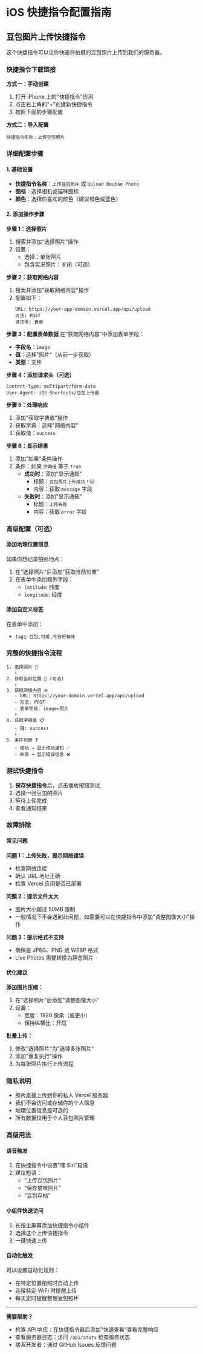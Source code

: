# iOS 快捷指令配置指南

## 豆包图片上传快捷指令

这个快捷指令可以让你快速将拍摄的豆包照片上传到我们的服务器。

### 快捷指令下载链接

**方式一：手动创建**
1. 打开 iPhone 上的"快捷指令"应用
2. 点击右上角的"+"创建新快捷指令
3. 按照下面的步骤配置

**方式二：导入配置**
```
快捷指令名称：上传豆包照片
```

### 详细配置步骤

#### 1. 基础设置
- **快捷指令名称**：`上传豆包照片` 或 `Upload Doubao Photo`
- **图标**：选择相机或猫咪图标
- **颜色**：选择你喜欢的颜色（建议橙色或蓝色）

#### 2. 添加操作步骤

**步骤 1：选择照片**
1. 搜索并添加"选择照片"操作
2. 设置：
   - 选择：单张照片
   - 包含实况照片：关闭（可选）

**步骤 2：获取网络内容**
1. 搜索并添加"获取网络内容"操作
2. 配置如下：
   ```
   URL: https://your-app-domain.vercel.app/api/upload
   方法: POST
   请求体: 表单
   ```

**步骤 3：配置表单数据**
在"获取网络内容"中添加表单字段：
- **字段名**：`image`
- **值**：选择"照片"（从前一步获取）
- **类型**：文件

**步骤 4：添加请求头（可选）**
```
Content-Type: multipart/form-data
User-Agent: iOS-Shortcuts/豆包上传器
```

**步骤 5：处理响应**
1. 添加"获取字典值"操作
2. 获取字典：选择"网络内容"
3. 获取值：`success`

**步骤 6：显示结果**
1. 添加"如果"条件操作
2. 条件：如果 `字典值` 等于 `true`
   - **成功时**：添加"显示通知"
     - 标题：`豆包照片上传成功！🐱`
     - 内容：获取 `message` 字段
   - **失败时**：添加"显示通知"
     - 标题：`上传失败`
     - 内容：获取 `error` 字段

### 高级配置（可选）

#### 添加地理位置信息
如果你想记录拍照地点：
1. 在"选择照片"后添加"获取当前位置"
2. 在表单中添加额外字段：
   - `latitude`: 纬度
   - `longitude`: 经度

#### 添加自定义标签
在表单中添加：
- `tags`: `豆包,可爱,今日份猫咪`

### 完整的快捷指令流程

```
1. 选择照片 📸
   ↓
2. 获取当前位置 📍 (可选)
   ↓
3. 获取网络内容 🌐
   - URL: https://your-domain.vercel.app/api/upload
   - 方法: POST
   - 表单字段: image=照片
   ↓
4. 获取字典值 📋
   - 键: success
   ↓
5. 条件判断 ❓
   - 成功 → 显示成功通知 ✅
   - 失败 → 显示错误信息 ❌
```

### 测试快捷指令

1. **保存快捷指令**后，点击播放按钮测试
2. 选择一张豆包的照片
3. 等待上传完成
4. 查看通知结果

### 故障排除

#### 常见问题

**问题 1：上传失败，提示网络错误**
- 检查网络连接
- 确认 URL 地址正确
- 检查 Vercel 应用是否已部署

**问题 2：提示文件太大**
- 图片大小超过 50MB 限制
- 一般情况下不会遇到此问题，如需要可以在快捷指令中添加"调整图像大小"操作

**问题 3：提示格式不支持**
- 确保是 JPEG、PNG 或 WEBP 格式
- Live Photos 需要转换为静态图片

#### 优化建议

**添加图片压缩：**
1. 在"选择照片"后添加"调整图像大小"
2. 设置：
   - 宽度：1920 像素（或更小）
   - 保持纵横比：开启

**批量上传：**
1. 修改"选择照片"为"选择多张照片"
2. 添加"重复执行"操作
3. 为每张照片执行上传流程

### 隐私说明

- 照片直接上传到你的私人 Vercel 服务器
- 我们不会访问或存储你的个人信息
- 地理位置信息是可选的
- 所有数据仅用于个人豆包照片管理

### 高级用法

#### 语音触发
1. 在快捷指令中设置"嘿 Siri"短语
2. 建议短语：
   - "上传豆包照片"
   - "保存猫咪照片" 
   - "豆包存档"

#### 小组件快速访问
1. 长按主屏幕添加快捷指令小组件
2. 选择这个上传快捷指令
3. 一键快速上传

#### 自动化触发
可以设置自动化规则：
- 在特定位置拍照时自动上传
- 连接特定 WiFi 时提醒上传
- 每天定时提醒整理豆包照片

---

**需要帮助？** 
- 检查 API 响应：在快捷指令最后添加"快速查看"查看完整响应
- 查看服务器日志：访问 `/api/stats` 检查服务状态
- 联系开发者：通过 GitHub Issues 反馈问题